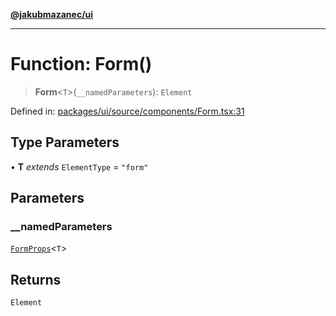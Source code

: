 [**@jakubmazanec/ui**](../README.md)

---

# Function: Form()

> **Form**\<`T`\>(`__namedParameters`): `Element`

Defined in:
[packages/ui/source/components/Form.tsx:31](https://github.com/jakubmazanec/tools/blob/4a8f82fa13ce52bb52e412e9ac98b543cce14fc2/packages/ui/source/components/Form.tsx#L31)

## Type Parameters

• **T** _extends_ `ElementType` = `"form"`

## Parameters

### \_\_namedParameters

[`FormProps`](../type-aliases/FormProps.md)\<`T`\>

## Returns

`Element`
